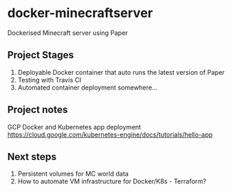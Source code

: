 # docker-minecraftserver
Dockerised Minecraft server using Paper

## Project Stages
1. Deployable Docker container that auto runs the latest version of Paper
2. Testing with Travis CI
3. Automated container deployment somewhere...

## Project notes

GCP Docker and Kubernetes app deployment
https://cloud.google.com/kubernetes-engine/docs/tutorials/hello-app

## Next steps
1. Persistent volumes for MC world data
2. How to automate VM infrastructure for Docker/K8s - Terraform?

